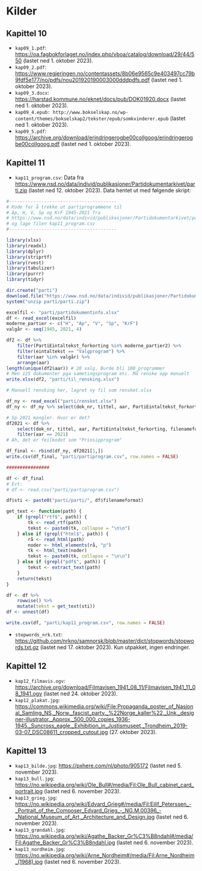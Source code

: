 # Kilder

## Kapittel 10

- `kap09_1.pdf`: https://oa.fagbokforlaget.no/index.php/vboa/catalog/download/29/44/550 (lastet ned 1. oktober 2023).
- `kap09_2.pdf`: https://www.regjeringen.no/contentassets/8b06e9565c9e403497cc79b9fdf5e177/no/pdfs/nou201920190003000dddpdfs.pdf (lastet ned 1. oktober 2023).
- `kap09_3.docx`: https://harstad.kommune.no/eknet/docs/pub/DOK01920.docx (lastet ned 1. oktober 2023).
- `kap09_4.epub: http://www.bokselskap.no/wp-content/themes/bokselskap2/tekster/epub/somkvinderer.epub` (lastet ned 1. oktober 2023).
- `kap09_5.pdf`: https://archive.org/download/erindringerogbe00collgoog/erindringerogbe00collgoog.pdf (lastet ned 1. oktober 2023).

## Kapittel 11

- `kap11_program.csv`: Data fra https://www.nsd.no/data/individ/publikasjoner/Partidokumentarkivet/parti.zip (lastet ned 12. oktober 2023). Data hentet ut med følgende skript: 

```r
#----------------------------------------
# Kode for å trekke ut partiprogrammene til 
# Ap, H, V, Sp og KrF 1945-2021 fra 
# https://www.nsd.no/data/individ/publikasjoner/Partidokumentarkivet/parti.zip (lastet ned 12. oktober 2023)
# og lage filen kap11_program.csv
#----------------------------------------

library(xlsx)
library(readxl)
library(dplyr)
library(striprtf)
library(rvest)
library(tabulizer)
library(purrr)
library(tidyr)

dir.create("parti")
download.file("https://www.nsd.no/data/individ/publikasjoner/Partidokumentarkivet/parti.zip", destfile = "parti/parti.zip")
system("unzip parti/parti.zip")

excelfil <- "parti/partidokumentinfo.xlsx"
df <- read_excel(excelfil)
moderne_partier <- c("H", "Ap", "V", "Sp", "KrF")
valgår <- seq(1945, 2021, 4)

df2 <- df %>% 
    filter(PartiEintaltekst_forkorting %in% moderne_partier2) %>%
    filter(eintaltekst == "Valgprogram") %>%
    filter(aar %in% valgår) %>% 
    arrange(aar)
length(unique(df2$aar)) # 20 valg. Burde bli 100 programmer
# Men 125 dokumenter pga sametingsprogram etc. Må renske opp manuelt
write.xlsx(df2, "parti/til_rensking.xlsx")

# Manuell rensking her, lagret ny fil som rensket.xlsx

df_ny <- read_excel("parti/rensket.xlsx")
df_ny <- df_ny %>% select(dok_nr, tittel, aar, PartiEintaltekst_forkorting, filenameformat)

# Sp 2021 mangler. Hvor er det?
df2021 <- df %>% 
    select(dok_nr, tittel, aar, PartiEintaltekst_forkorting, filenameformat) %>% 
    filter(aar == 2021)
# Ah, det er feilkodet som "Prinsipprogram"

df_final <- rbind(df_ny, df2021[1,])
write.csv(df_final, "parti/partiprogram.csv", row.names = FALSE)

################

df <- df_final
# Evt:
# df <- read.csv("parti/partiprogram.csv")

df$sti <- paste0("parti/parti/", df$filenameformat)

get_text <- function(path) {
    if (grepl("rtf$", path)) {
        tk <- read_rtf(path)
        tekst <- paste0(tk, collapse = "\n\n")   
    } else if (grepl("html$", path)) {
        rå <- read_html(path)
        noder <- html_elements(rå, "p")
        tk <- html_text(noder)
        tekst <- paste0(tk, collapse = "\n\n")
    } else if (grepl("pdf$", path)) {
        tekst <- extract_text(path)
    }    
    return(tekst)
}

df <- df %>% 
    rowwise() %>% 
    mutate(tekst = get_text(sti))
df <- unnest(df)

write.csv(df, "parti/kap11_program.csv", row.names = FALSE)
```

- `stopwords_nrk.txt`: https://github.com/nrkno/samnorsk/blob/master/dict/stopwords/stopwords.txt.gz (lastet ned 17. oktober 2023). Kun utpakket, ingen endringer.

## Kapittel 12

- `kap12_filmavis.ogv`: https://archive.org/download/Filmavisen_1941_08_11/Filmavisen_1941_11_08_1941.ogv (lastet ned 24. oktober 2023).
- `kap12_plakat.jpg`: https://commons.wikimedia.org/wiki/File:Propaganda_poster_of_Nasjonal_Samling_NS,_Norw._fascist_party._%22Norge_kaller%22._Unk._designer-illustrator._Approx._500_000_copies_1936-1945._Suncross_eagle._Exhibition_in_Justismuseet,_Trondheim_2019-03-07_DSC08611_cropped_cutout.jpg (27. oktober 2023).

## Kapittel 13

- `kap13_bilde.jpg`: https://pxhere.com/nl/photo/905172 (lastet ned 5. november 2023). 
- `kap13_bull.jpg`: https://no.wikipedia.org/wiki/Ole_Bull#/media/Fil:Ole_Bull_cabinet_card_portrait.jpg (lastet ned 6. november 2023).
- `kap13_grieg.jpg`: https://no.wikipedia.org/wiki/Edvard_Grieg#/media/Fil:Eilif_Peterssen_-_Portrait_of_the_Composer_Edvard_Grieg_-_NG.M.00396_-_National_Museum_of_Art,_Architecture_and_Design.jpg (lastet ned 6. november 2023).
- `kap13_grøndahl.jpg`: https://no.wikipedia.org/wiki/Agathe_Backer_Gr%C3%B8ndahl#/media/Fil:Agathe_Backer_Gr%C3%B8ndahl.jpg (lastet ned 6. november 2023).
- `kap13_nordheim.jpg`: https://no.wikipedia.org/wiki/Arne_Nordheim#/media/Fil:Arne_Nordheim_(1968).jpg (lastet ned 6. november 2023).
